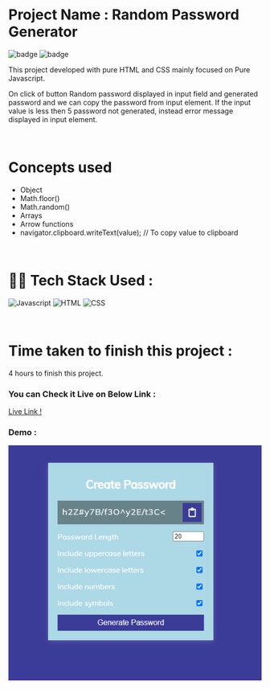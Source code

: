 # Project Name : **Random Password Generator** 
![badge](https://img.shields.io/badge/iNeuron-LCO-green) ![badge](https://img.shields.io/badge/Hitesh--Choudhary-Full%20Stack%20Javascript%20Course-orange)

This project developed with pure HTML and CSS mainly focused on Pure Javascript. <br/>

On click of button Random password displayed  in input field and generated password and we can copy the password from input element. 
If the input value is less then 5 password not generated, instead error message displayed in input element.

<br/>

# Concepts used 
- Object
- Math.floor()
- Math.random()
- Arrays
- Arrow functions
- navigator.clipboard.writeText(value); //  To copy value to clipboard


<br/>

# 👩‍💻 Tech Stack Used :

![Javascript](https://img.shields.io/badge/JavaScript-F7DF1E?style=for-the-badge&logo=javascript&logoColor=black) ![HTML](https://img.shields.io/badge/HTML5-E34F26?style=for-the-badge&logo=html5&logoColor=white) ![CSS](https://img.shields.io/badge/CSS-239120?&style=for-the-badge&logo=css3&logoColor=white) 

<br/>

# Time taken to finish this project :

4 hours to finish this project.

### You can Check it Live on Below Link :

[Live Link !](https://new-random-password-generator.netlify.app/)

### Demo :

![App Image](https://github.com/anitha-nagadasarink/random-password-generator/blob/Javascript-projects/Image/demo.PNG)

